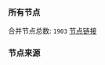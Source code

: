 ### 所有节点
合并节点总数: `1903`
[节点链接](https://raw.githubusercontent.com/rzhy1/11/master/sub/sub_merge_base64.txt)

### 节点来源